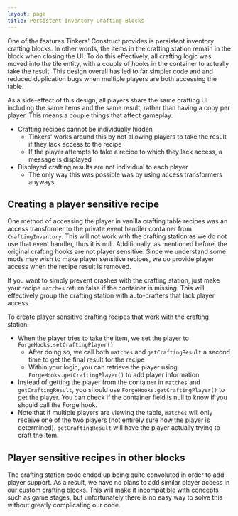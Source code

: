 ```yaml
---
layout: page
title: Persistent Inventory Crafting Blocks
---
```


One of the features Tinkers' Construct provides is persistent inventory crafting blocks. In other words, the items in the crafting station remain in the block when closing the UI. To do this effectively, all crafting logic was moved into the tile entity, with a couple of hooks in the container to actually take the result. This design overall has led to far simpler code and and reduced duplication bugs when multiple players are both accessing the table.

As a side-effect of this design, all players share the same crafting UI including the same items and the same result, rather than having a copy per player. This means a couple things that affect gameplay:

* Crafting recipes cannot be individually hidden
    * Tinkers' works around this by not allowing players to take the result if they lack access to the recipe
    * If the player attempts to take a recipe to which they lack access, a message is displayed
* Displayed crafting results are not individual to each player
    * The only way this was possible was by using access transformers anyways

## Creating a player sensitive recipe

One method of accessing the player in vanilla crafting table recipes was an access transformer to the private event handler container from `CraftingInventory`. This will not work with the crafting station as we do not use that event handler, thus it is null. Additionally, as mentioned before, the original crafting hooks are not player sensitive. Since we understand some mods may wish to make player sensitive recipes, we do provide player access when the recipe result is removed.

If you want to simply prevent crashes with the crafting station, just make your recipe `matches` return false if the container is missing. This will effectively group the crafting station with auto-crafters that lack player access.

To create player sensitive crafting recipes that work with the crafting station:
* When the player tries to take the item, we set the player to `ForgeHooks.setCraftingPlayer()`
    * After doing so, we call both `matches` and `getCraftingResult` a second time to get the final result for the recipe
    * Within your logic, you can retrieve the player using `ForgeHooks.getCraftingPlayer()` to add player information
* Instead of getting the player from the container in `matches` and `getCraftingResult`, you should use `ForgeHooks.getCraftingPlayer()` to get the player. You can check if the container field is null to know if you should call the Forge hook.
* Note that if multiple players are viewing the table, `matches` will only receive one of the two players (not entirely sure how the player is determined). `getCraftingResult` will have the player actually trying to craft the item.

## Player sensitive recipes in other blocks

The crafting station code ended up being quite convoluted in order to add player support. As a result, we have no plans to add similar player access in our custom crafting blocks. This will make it incompatible with concepts such as game stages, but unfortunately there is no easy way to solve this without greatly complicating our code.